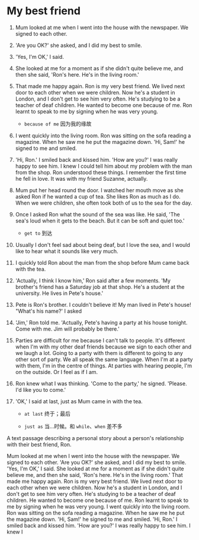 # My best friend

1. Mum looked at me when I went into the house with the newspaper. We signed to each other.

2. 'Are you OK?' she asked, and I did my best to smile.

3. 'Yes, I'm OK,' I said.

4. She looked at me for a moment as if she didn't quite believe me, and then she said, 'Ron's here. He's in the living room.'

5. That made me happy again. Ron is my very best friend. We lived next door to each other when we were children. Now he's a student in London, and I don't get to see him very often. He's studying to be a teacher of deaf children. He wanted to become one because of me. Ron learnt to speak to me by signing when he was very young.

   - `because of me` 因为我的缘故

6. I went quickly into the living room. Ron was sitting on the sofa reading a magazine. When he saw me he put the magazine down. 'Hi, Sam!' he signed to me and smiled.

7. 'Hi, Ron.' I smiled back and kissed him. 'How are you?' I was really happy to see him. I knew I could tell him about my problem with the man from the shop. Ron understood these things. I remember the first time he fell in love. It was with my friend Suzanne, actually.

8. Mum put her head round the door. I watched her mouth move as she asked Ron if he wanted a cup of tea. She likes Ron as much as I do. When we were children, she often took both of us to the sea for the day.

9. Once I asked Ron what the sound of the sea was like. He said, 'The sea's loud when it gets to the beach. But it can be soft and quiet too.'

   - `get to` 到达

10. Usually I don't feel sad about being deaf, but I love the sea, and I would like to hear what it sounds like very much.

11. I quickly told Ron about the man from the shop before Mum came back with the tea.

12. 'Actually, I think I know him,' Ron said after a few moments. 'My brother's friend has a Saturday job at that shop. He's a student at the university. He lives in Pete's house.'

13. Pete is Ron's brother. I couldn't believe it! My man lived in Pete's house! "What's his name?' I asked

14. 'Jim,' Ron told me. 'Actually, Pete's having a party at his house tonight. Come with me. Jim will probably be there.'

15. Parties are difficult for me because I can't talk to people. It's different when I'm with my other deaf friends because we sign to each other and we laugh a lot. Going to a party with them is different to going to any other sort of party. We all speak the same language. When I'm at a party with them, I'm in the centre of things. At parties with hearing people, I'm on the outside. Or I feel as if I am.

16. Ron knew what I was thinking. 'Come to the party,' he signed. 'Please. I'd like you to come.'

17. 'OK,' I said at last, just as Mum came in with the tea.

    - `at last` 终于；最后

    - `just as` 当...时候。和 `while`、`when` 差不多

A text passage describing a personal story about a person's relationship with their best friend, Ron.

Mum looked at me when I went into the house
with the newspaper. We signed to each other.
'Are you OK?' she asked, and I did my best to
smile.
'Yes, I'm OK,' I said.
She looked at me for a moment as if she didn't
quite believe me, and then she said, 'Ron's here. He's
in the living room.'
That made me happy again. Ron is my very best
friend. We lived next door to each other when we
were children. Now he's a student in London, and I
don't get to see him very often. He's studying to be
a teacher of deaf children. He wanted to become one
because of me. Ron learnt to speak to me by signing
when he was very young.
I went quickly into the living room. Ron was
sitting on the sofa reading a magazine. When he saw
me he put the magazine down. 'Hi, Sam!' he signed
to me and smiled.
'Hi, Ron.' I smiled back and kissed him. 'How
are you?' I was really happy to see him. I knew I
